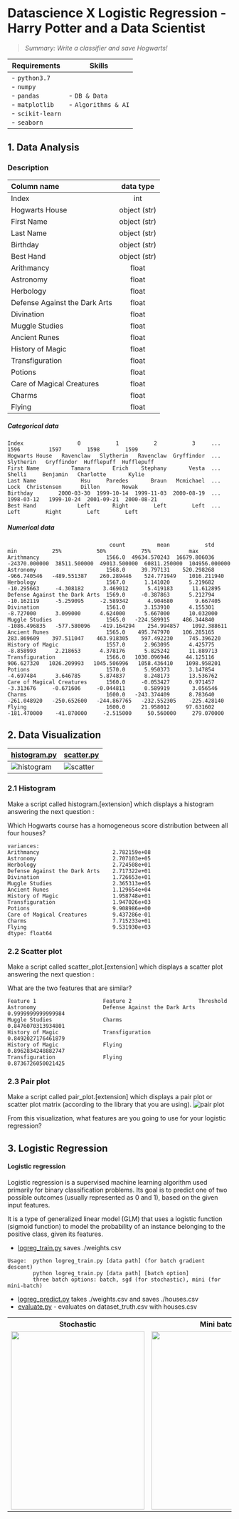 #  Datascience X Logistic Regression - Harry Potter and a Data Scientist
>*_Summary: Write a classifier and save Hogwarts!_*

| Requirements | Skills |
|--------------|--------|
| - `python3.7`<br> - `numpy`<br> - `pandas`<br> - `matplotlib`<br> - `scikit-learn`<br> - `seaborn` | - `DB & Data`<br> - `Algorithms & AI` |


## 1. Data Analysis
### Description
| Column name                   | data type    |
|:------------------------------|:------------:|
| Index                         | int          |
| Hogwarts House                | object (str) |
| First Name                    | object (str) |
| Last Name                     | object (str) |
| Birthday                      | object (str) |
| Best Hand                     | object (str) |
| Arithmancy                    | float        |
| Astronomy                     | float        |
| Herbology                     | float        |
| Defense Against the Dark Arts | float        |
| Divination                    | float        |
| Muggle Studies                | float        |
| Ancient Runes                 | float        |
| History of Magic              | float        |
| Transfiguration               | float        |
| Potions                       | float        |
| Care of Magical Creatures     | float        |
| Charms                        | float        |
| Flying                        | float        |


##### Categorical data
```
Index                 0           1           2           3     ...        1596         1597        1598        1599
Hogwarts House   Ravenclaw   Slytherin   Ravenclaw  Gryffindor  ...   Slytherin   Gryffindor  Hufflepuff  Hufflepuff
First Name          Tamara       Erich    Stephany       Vesta  ...      Shelli     Benjamin   Charlotte       Kylie
Last Name              Hsu     Paredes       Braun   Mcmichael  ...        Lock  Christensen      Dillon       Nowak
Birthday        2000-03-30  1999-10-14  1999-11-03  2000-08-19  ...  1998-03-12   1999-10-24  2001-09-21  2000-08-21
Best Hand             Left       Right        Left        Left  ...        Left        Right        Left        Left
```
##### Numerical data

```
                                count          mean           std           min           25%           50%           75%            max                     
Arithmancy                     1566.0  49634.570243  16679.806036 -24370.000000  38511.500000  49013.500000  60811.250000  104956.000000
Astronomy                      1568.0     39.797131    520.298268   -966.740546   -489.551387    260.289446    524.771949    1016.211940
Herbology                      1567.0      1.141020      5.219682    -10.295663     -4.308182      3.469012      5.419183      11.612895
Defense Against the Dark Arts  1569.0     -0.387863      5.212794    -10.162119     -5.259095     -2.589342      4.904680       9.667405
Divination                     1561.0      3.153910      4.155301     -8.727000      3.099000      4.624000      5.667000      10.032000
Muggle Studies                 1565.0   -224.589915    486.344840  -1086.496835   -577.580096   -419.164294    254.994857    1092.388611
Ancient Runes                  1565.0    495.747970    106.285165    283.869609    397.511047    463.918305    597.492230     745.396220
History of Magic               1557.0      2.963095      4.425775     -8.858993      2.218653      4.378176      5.825242      11.889713
Transfiguration                1566.0   1030.096946     44.125116    906.627320   1026.209993   1045.506996   1058.436410    1098.958201
Potions                        1570.0      5.950373      3.147854     -4.697484      3.646785      5.874837      8.248173      13.536762
Care of Magical Creatures      1560.0     -0.053427      0.971457     -3.313676     -0.671606     -0.044811      0.589919       3.056546
Charms                         1600.0   -243.374409      8.783640   -261.048920   -250.652600   -244.867765   -232.552305    -225.428140
Flying                         1600.0     21.958012     97.631602   -181.470000    -41.870000     -2.515000     50.560000     279.070000
```

## 2. Data Visualization
|[histogram.py](./histogram.py)|[scatter.py](./scatter.py)    |
|---------------------------------------------|-------------------------------------------------------|
|![histogram](https://github.com/jmcheon/dslr/assets/40683323/37f1aff8-fa15-4786-849c-dca507659868)|![scatter](https://github.com/jmcheon/dslr/assets/40683323/d0291802-b765-47ab-b4af-fd1293ee49b3)|

### 2.1 Histogram
Make a script called histogram.[extension] which displays a histogram answering the next question : 

Which Hogwarts course has a homogeneous score distribution between all four houses?
```
variances:
Arithmancy                       2.782159e+08
Astronomy                        2.707103e+05
Herbology                        2.724508e+01
Defense Against the Dark Arts    2.717322e+01
Divination                       1.726653e+01
Muggle Studies                   2.365313e+05
Ancient Runes                    1.129654e+04
History of Magic                 1.958748e+01
Transfiguration                  1.947026e+03
Potions                          9.908986e+00
Care of Magical Creatures        9.437286e-01
Charms                           7.715233e+01
Flying                           9.531930e+03
dtype: float64
```

### 2.2 Scatter plot
Make a script called scatter_plot.[extension] which displays a scatter plot answering the next question : 

What are the two features that are similar?
```
Feature 1                     Feature 2                     Threshold
Astronomy                     Defense Against the Dark Arts 0.9999999999999984
Muggle Studies                Charms                        0.8476070313934801
History of Magic              Transfiguration               0.8492027176461879
History of Magic              Flying                        0.8962834248882747
Transfiguration               Flying                        0.8736726050021425
```

### 2.3 Pair plot
Make a script called pair_plot.[extension] which displays a pair plot or scatter plot matrix (according to the library that you are using). 
![pair plot](https://github.com/jmcheon/dslr/assets/40683323/188ab916-fa6f-4436-823a-46d0859de23a)

From this visualization, what features are you going to use for your logistic regression?


## 3. Logistic Regression

#### Logistic regression

Logistic regression is a supervised machine learning algorithm used primarily for binary classification problems. Its goal is to predict one of two possible outcomes (usually represented as 0 and 1), based on the given input features.

It is a type of generalized linear model (GLM) that uses a logistic function (sigmoid function) to model the probability of an instance belonging to the positive class, given its features.

- [logreg_train.py](./logreg_train.py) saves ./weights.csv
```
Usage:  python logreg_train.py [data path] (for batch gradient descent)
        python logreg_train.py [data path] [batch option]
        three batch options: batch, sgd (for stochastic), mini (for mini-batch)
```
- [logreg_predict.py](./logreg_predict.py) takes ./weights.csv and saves ./houses.csv
- [evaluate.py](./evaluate.py) - evaluates on dataset_truth.csv with houses.csv

<table>
  <tr>
    <th>Stochastic</th>
    <th>Mini batch</th>
    <th>Batch</th>
  </tr>
  <tr>
    <td><img src="https://github.com/jmcheon/dslr/assets/40683323/a5868045-6f6e-4a6b-bbb0-47369729723d" width="300" height="400"></td>
    <td><img src="https://github.com/jmcheon/dslr/assets/40683323/dfb63958-9597-4f31-9831-f480b2db9988" width="300" height="400"></td>
    <td><img src="https://github.com/jmcheon/dslr/assets/40683323/9c472695-eb61-4d82-bb7f-907753ab214f" width="300" height="400"></td>
  </tr>
</table>
